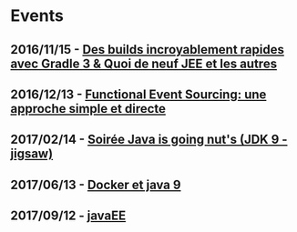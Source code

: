 # Events


## 2016/11/15 - [Des builds incroyablement rapides avec Gradle 3 & Quoi de neuf JEE et les autres](/events/2016/20161115-Gradle.html)


## 2016/12/13 - [Functional Event Sourcing: une approche simple et directe](/events/2016/20161213-CQRS_Event_Sourcing_DDD.html)


## 2017/02/14 - [Soirée Java is going nut's (JDK 9 - jigsaw)](/events/2017/20170214-jigsaw.html)


## 2017/06/13 - [Docker et java 9](/events/2017/20170613-docker.html)


## 2017/09/12 - [javaEE](/events/2017/201700912-javaEE.html)


